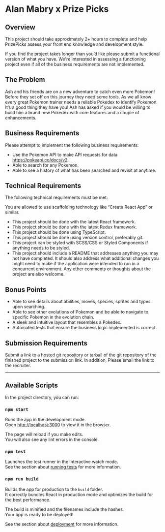 # Alan Mabry x Prize Picks

## Overview
This project should take approximately 2+ hours to complete and help PrizePicks assess your front end knowledge and development style.

If you find the project takes longer than you’d like please submit a functional version of what you have. We're interested in assessing a functioning project even if all of the business requirements are not implemented.

## The Problem
Ash and his friends are on a new adventure to catch even more Pokemon! Before they set off on this journey they need some tools. As we all know every great Pokemon trainer needs a reliable Pokedex to identify Pokemon. It’s a good thing they have you! Ash has asked if you would be willing to build him a brand new Pokedex with core features and a couple of enhancements.

## Business Requirements
Please attempt to implement the following business requirements:

* Use the Pokemon API to make API requests for data https://pokeapi.co/docs/v2.
* Able to search for any Pokemon.
* Able to see a history of what has been searched and revisit at anytime.

## Technical Requirements
The following technical requirements must be met:

You are allowed to use scaffolding technology like “Create React App” or similar.
* This project should be done with the latest React framework.
* This project should be done with the latest Redux framework.
* This project should be done using TypeScript.
* This project should be done using version control, preferably git.
* This project can be styled with SCSS/CSS or Styled Components if anything needs to be styled.
* This project should include a README that addresses anything you may not have completed. It should also address what additional changes you might need to make if the application were intended to run in a concurrent environment. Any other comments or thoughts about the project are also welcome.

## Bonus Points

* Able to see details about abilities, moves, species, sprites and types upon searching.
* Able to see other evolutions of Pokemon and be able to navigate to specific Pokemon in the evolution chain.
* A sleek and intuitive layout that resembles a Pokedex.
* Automated tests that ensure the business logic implemented is correct.

## Submission Requirements
Submit a link to a hosted git repository or tarball of the git repository of the finished project to the submission link. In addition, Please email the link to the recruiter.

---
## Available Scripts

In the project directory, you can run:

### `npm start`

Runs the app in the development mode.\
Open [http://localhost:3000](http://localhost:3000) to view it in the browser.

The page will reload if you make edits.\
You will also see any lint errors in the console.

### `npm test`

Launches the test runner in the interactive watch mode.\
See the section about [running tests](https://facebook.github.io/create-react-app/docs/running-tests) for more information.

### `npm run build`

Builds the app for production to the `build` folder.\
It correctly bundles React in production mode and optimizes the build for the best performance.

The build is minified and the filenames include the hashes.\
Your app is ready to be deployed!

See the section about [deployment](https://facebook.github.io/create-react-app/docs/deployment) for more information.
